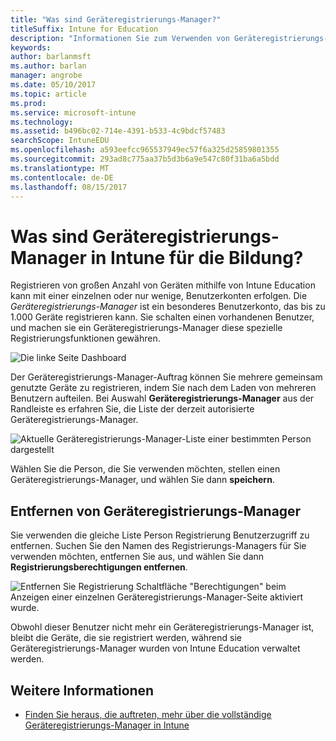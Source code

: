 ```yaml
---
title: "Was sind Geräteregistrierungs-Manager?"
titleSuffix: Intune for Education
description: "Informationen Sie zum Verwenden von Geräteregistrierungs-Manager in Intune Education."
keywords: 
author: barlanmsft
ms.author: barlan
manager: angrobe
ms.date: 05/10/2017
ms.topic: article
ms.prod: 
ms.service: microsoft-intune
ms.technology: 
ms.assetid: b496bc02-714e-4391-b533-4c9bdcf57483
searchScope: IntuneEDU
ms.openlocfilehash: a593eefcc965537949ec57f6a325d25859801355
ms.sourcegitcommit: 293ad8c775aa37b5d3b6a9e547c80f31ba6a5bdd
ms.translationtype: MT
ms.contentlocale: de-DE
ms.lasthandoff: 08/15/2017
---
```

# <a name="what-are-enrollment-managers-in-intune-for-education"></a>Was sind Geräteregistrierungs-Manager in Intune für die Bildung?

Registrieren von großen Anzahl von Geräten mithilfe von Intune Education kann mit einer einzelnen oder nur wenige, Benutzerkonten erfolgen. Die _Geräteregistrierungs-Manager_ ist ein besonderes Benutzerkonto, das bis zu 1.000 Geräte registrieren kann. Sie schalten einen vorhandenen Benutzer, und machen sie ein Geräteregistrierungs-Manager diese spezielle Registrierungsfunktionen gewähren.

  ![Die linke Seite Dashboard](./media/dashboard-002-left-sidebar-list.png)

Der Geräteregistrierungs-Manager-Auftrag können Sie mehrere gemeinsam genutzte Geräte zu registrieren, indem Sie nach dem Laden von mehreren Benutzern aufteilen. Bei Auswahl __Geräteregistrierungs-Manager__ aus der Randleiste es erfahren Sie, die Liste der derzeit autorisierte Geräteregistrierungs-Manager.

  ![Aktuelle Geräteregistrierungs-Manager-Liste einer bestimmten Person dargestellt](./media/enroll-mgrs-001-current-list-of-mgrs.png)

Wählen Sie die Person, die Sie verwenden möchten, stellen einen Geräteregistrierungs-Manager, und wählen Sie dann __speichern__.

## <a name="removing-enrollment-managers"></a>Entfernen von Geräteregistrierungs-Manager

Sie verwenden die gleiche Liste Person Registrierung Benutzerzugriff zu entfernen. Suchen Sie den Namen des Registrierungs-Managers für Sie verwenden möchten, entfernen Sie aus, und wählen Sie dann **Registrierungsberechtigungen entfernen**.

  ![Entfernen Sie Registrierung Schaltfläche "Berechtigungen" beim Anzeigen einer einzelnen Geräteregistrierungs-Manager-Seite aktiviert wurde.](./media/enroll-mgrs-003-remove-enrollment-permissions.png)

Obwohl dieser Benutzer nicht mehr ein Geräteregistrierungs-Manager ist, bleibt die Geräte, die sie registriert werden, während sie Geräteregistrierungs-Manager wurden von Intune Education verwaltet werden.

## <a name="find-out-more"></a>Weitere Informationen

- [Finden Sie heraus, die auftreten, mehr über die vollständige Geräteregistrierungs-Manager in Intune](https://docs.microsoft.com/intune/deploy-use/enroll-corporate-owned-devices-with-the-device-enrollment-manager-in-microsoft-intune)
